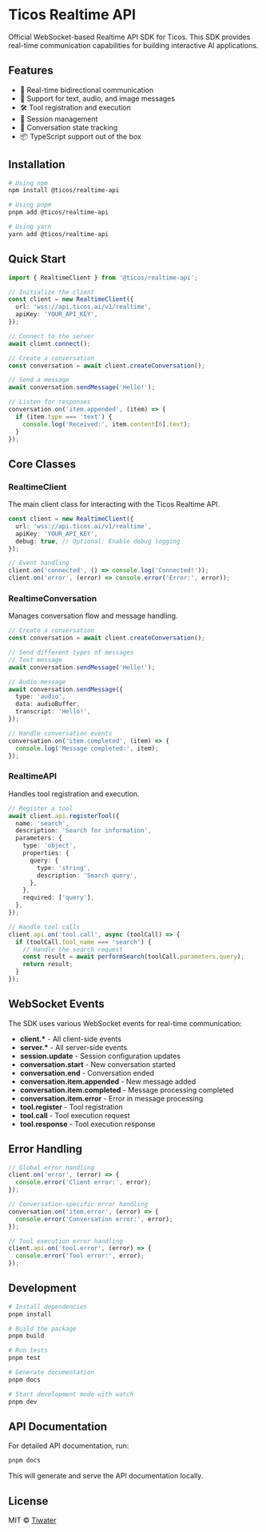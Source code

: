 # Ticos Realtime API

Official WebSocket-based Realtime API SDK for Ticos. This SDK provides real-time communication capabilities for building interactive AI applications.

## Features

- 🚀 Real-time bidirectional communication
- 🎯 Support for text, audio, and image messages
- 🛠️ Tool registration and execution
- 🔄 Session management
- 💬 Conversation state tracking
- 📦 TypeScript support out of the box

## Installation

```bash
# Using npm
npm install @ticos/realtime-api

# Using pnpm
pnpm add @ticos/realtime-api

# Using yarn
yarn add @ticos/realtime-api
```

## Quick Start

```typescript
import { RealtimeClient } from '@ticos/realtime-api';

// Initialize the client
const client = new RealtimeClient({
  url: 'wss://api.ticos.ai/v1/realtime',
  apiKey: 'YOUR_API_KEY',
});

// Connect to the server
await client.connect();

// Create a conversation
const conversation = await client.createConversation();

// Send a message
await conversation.sendMessage('Hello!');

// Listen for responses
conversation.on('item.appended', (item) => {
  if (item.type === 'text') {
    console.log('Received:', item.content[0].text);
  }
});
```

## Core Classes

### RealtimeClient

The main client class for interacting with the Ticos Realtime API.

```typescript
const client = new RealtimeClient({
  url: 'wss://api.ticos.ai/v1/realtime',
  apiKey: 'YOUR_API_KEY',
  debug: true, // Optional: Enable debug logging
});

// Event handling
client.on('connected', () => console.log('Connected!'));
client.on('error', (error) => console.error('Error:', error));
```

### RealtimeConversation

Manages conversation flow and message handling.

```typescript
// Create a conversation
const conversation = await client.createConversation();

// Send different types of messages
// Text message
await conversation.sendMessage('Hello!');

// Audio message
await conversation.sendMessage({
  type: 'audio',
  data: audioBuffer,
  transcript: 'Hello!',
});

// Handle conversation events
conversation.on('item.completed', (item) => {
  console.log('Message completed:', item);
});
```

### RealtimeAPI

Handles tool registration and execution.

```typescript
// Register a tool
await client.api.registerTool({
  name: 'search',
  description: 'Search for information',
  parameters: {
    type: 'object',
    properties: {
      query: {
        type: 'string',
        description: 'Search query',
      },
    },
    required: ['query'],
  },
});

// Handle tool calls
client.api.on('tool.call', async (toolCall) => {
  if (toolCall.tool_name === 'search') {
    // Handle the search request
    const result = await performSearch(toolCall.parameters.query);
    return result;
  }
});
```

## WebSocket Events

The SDK uses various WebSocket events for real-time communication:

- **client.\*** - All client-side events
- **server.\*** - All server-side events
- **session.update** - Session configuration updates
- **conversation.start** - New conversation started
- **conversation.end** - Conversation ended
- **conversation.item.appended** - New message added
- **conversation.item.completed** - Message processing completed
- **conversation.item.error** - Error in message processing
- **tool.register** - Tool registration
- **tool.call** - Tool execution request
- **tool.response** - Tool execution response

## Error Handling

```typescript
// Global error handling
client.on('error', (error) => {
  console.error('Client error:', error);
});

// Conversation-specific error handling
conversation.on('item.error', (error) => {
  console.error('Conversation error:', error);
});

// Tool execution error handling
client.api.on('tool.error', (error) => {
  console.error('Tool error:', error);
});
```

## Development

```bash
# Install dependencies
pnpm install

# Build the package
pnpm build

# Run tests
pnpm test

# Generate documentation
pnpm docs

# Start development mode with watch
pnpm dev
```

## API Documentation

For detailed API documentation, run:

```bash
pnpm docs
```

This will generate and serve the API documentation locally.

## License

MIT © [Tiwater](https://github.com/tiwater)
